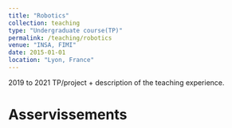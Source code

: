 ```yaml
---
title: "Robotics"
collection: teaching
type: "Undergraduate course(TP)"
permalink: /teaching/robotics
venue: "INSA, FIMI"
date: 2015-01-01
location: "Lyon, France"
---
```


2019 to 2021 TP/project + description of the teaching experience. 

Asservissements
======

